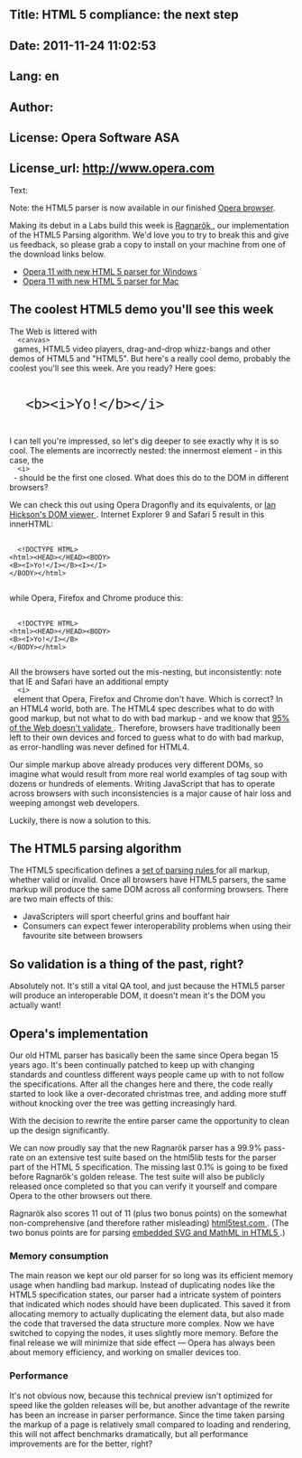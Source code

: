 Title: HTML 5 compliance: the next step
----
Date: 2011-11-24 11:02:53
----
Lang: en
----
Author: 
----
License: Opera Software ASA
----
License_url: http://www.opera.com
----
Text:

<p class="note">Note: the HTML5 parser is now available in our finished <a href="http://www.opera.com/browser/">Opera browser</a>.</p>

<div id="content">
<p>
 Making its debut in a Labs build this week is
 <a href="http://en.wikipedia.org/wiki/Ragnarök">
  Ragnarök
 </a>
 , our implementation of the HTML5 Parsing algorithm. We&#39;d love you to try to break this and give us feedback, so please grab a copy to install on your machine from one of the download links below.
</p>
<ul>
 <li>
  <a href="http://snapshot.opera.com/labs/ragnarok/Opera_1150_24581_en.exe">
   Opera 11 with new HTML 5 parser for Windows
  </a>
 </li>
 <li>
  <a href="http://snapshot.opera.com/labs/ragnarok/Opera_11.50_24581.dmg">
   Opera 11 with new HTML 5 parser for Mac
  </a>
 </li>
</ul>
<h2>
 The coolest HTML5 demo you&#39;ll see this week
</h2>
<p>
 The Web is littered with
 <code>
  &lt;canvas&gt;
 </code>
 games, HTML5 video players, drag-and-drop whizz-bangs and other demos of HTML5 and &quot;HTML5&quot;. But here&#39;s a really cool demo, probably the coolest you&#39;ll see this week. Are you ready? Here goes:
</p>
<pre>
 <code style="font-size:x-large">
  &lt;b&gt;&lt;i&gt;Yo!&lt;/b&gt;&lt;/i&gt;
 </code>
</pre>
<p>
 I can tell you&#39;re impressed, so let&#39;s dig deeper to see exactly why it is so cool. The elements are incorrectly nested: the innermost element - in this case, the
 <code>
  &lt;i&gt;
 </code>
 - should be the first one closed. What does this do to the DOM in different browsers?
</p>
<p>
 We can check this out using Opera Dragonfly and its equivalents, or
 <a href="http://software.hixie.ch/utilities/js/live-dom-viewer/?%3C!DOCTYPE%20html%3E%0D%0A%3Cb%3E%3Ci%3EYo!%3C%2Fb%3E%3C%2Fi%3E">
  Ian Hickson&#39;s DOM viewer
 </a>
 . Internet Explorer 9 and Safari 5 result in this innerHTML:
</p>
<pre>
 <code>
  &lt;!DOCTYPE HTML&gt;
&lt;html&gt;&lt;HEAD&gt;&lt;/HEAD&gt;&lt;BODY&gt;
&lt;B&gt;&lt;I&gt;Yo!&lt;/I&gt;&lt;/B&gt;&lt;I&gt;&lt;/I&gt;
&lt;/BODY&gt;&lt;/html&gt;
 </code>
</pre>
<p>
 while Opera, Firefox and Chrome produce this:
</p>
<pre>
 <code>
  &lt;!DOCTYPE HTML&gt;
&lt;html&gt;&lt;HEAD&gt;&lt;/HEAD&gt;&lt;BODY&gt;
&lt;B&gt;&lt;I&gt;Yo!&lt;/I&gt;&lt;/B&gt;
&lt;/BODY&gt;&lt;/html&gt;
 </code>
</pre>
<p>
 All the browsers have sorted out the mis-nesting, but inconsistently: note that IE and Safari have an additional empty
 <code>
  &lt;i&gt;
 </code>
 element that Opera, Firefox and Chrome don&#39;t have. Which is correct? In an HTML4 world, both are. The HTML4 spec describes what to do with good markup, but not what to do with bad markup - and we know that
 <a href="http://dev.opera.com/articles/view/mama-markup-validation-report/">
  95% of the Web doesn&#39;t validate
 </a>
 . Therefore, browsers have traditionally been left to their own devices and forced to guess what to do with bad markup, as error-handling was never defined for HTML4.
</p>
<p>
 Our simple markup above already produces very different DOMs, so imagine what would result from more real world examples of tag soup with dozens or hundreds of elements. Writing JavaScript that has to operate across browsers with such inconsistencies is a major cause of hair loss and weeping amongst web developers.
</p>
<p>
 Luckily, there is now a solution to this.
</p>
<h2>
 The HTML5 parsing algorithm
</h2>
<p>
 The HTML5 specification defines a
 <a href="http://dev.w3.org/html5/spec/parsing.html#parsing">
  set of parsing rules
 </a>
 for all markup, whether valid or invalid. Once all browsers have HTML5 parsers, the same markup will produce the same DOM across all conforming browsers. There are two main effects of this:
</p>
<ul>
 <li>
  JavaScripters will sport cheerful grins and bouffant hair
 </li>
 <li>
  Consumers can expect fewer interoperability problems when using their favourite site between browsers
 </li>
</ul>
<h2>
 So validation is a thing of the past, right?
</h2>
<p>
 Absolutely not. It&#39;s still a vital QA tool, and just because the HTML5 parser will produce an interoperable DOM, it doesn&#39;t mean it&#39;s the DOM you actually want!
</p>
<h2>
 Opera&#39;s implementation
</h2>
<p>
 Our old HTML parser has basically been the same since Opera began 15 years ago. It&#39;s been continually patched to keep up with changing standards and countless different ways people came up with to not follow the specifications. After all the changes here and there, the code really started to look like a over-decorated christmas tree, and adding more stuff without knocking over the tree was getting increasingly hard.
</p>
<p>
 With the decision to rewrite the entire parser came the opportunity to clean up the design significantly.
</p>
<p>
 We can now proudly say that the new Ragnarök parser has a 99.9% pass-rate on an extensive test suite based on the html5lib tests for the parser part of the HTML 5 specification. The missing last 0.1% is going to be fixed before Ragnarök&#39;s golden release. The test suite will also be publicly released once completed so that you can verify it yourself and compare Opera to the other browsers out there.
</p>
<p>
 Ragnarök also scores 11 out of 11 (plus two bonus points) on the somewhat non-comprehensive (and therefore rather misleading)
 <a href="http://html5test.com/">
  html5test.com
 </a>
 . (The two bonus points are for parsing
 <a href="http://people.opera.com/brucel/articles/html5-mathml-svg.html">
  embedded SVG and MathML in HTML5
 </a>
 .)
</p>
<h3>
 Memory consumption
</h3>
<p>
 The main reason we kept our old parser for so long was its efficient memory usage when handling bad markup. Instead of duplicating nodes like the HTML5 specification states, our parser had a intricate system of pointers that indicated which nodes should have been duplicated. This saved it from allocating memory to actually duplicating the element data, but also made the code that traversed the data structure more complex. Now we have switched to copying the nodes, it uses slightly more memory. Before the final release we will minimize that side effect — Opera has always been about memory efficiency, and working on smaller devices too.
</p>
<h3>
 Performance
</h3>
<p>
 It&#39;s not obvious now, because this technical preview isn&#39;t optimized for speed like the golden releases will be, but another advantage of the rewrite has been an  increase in parser performance. Since the time taken parsing the markup of a page is relatively small compared to loading and rendering, this will not affect benchmarks dramatically, but all performance improvements are for the better, right?
</p>

</div>

